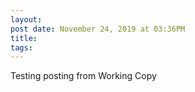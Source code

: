 ```yaml
---
layout:
post date: November 24, 2019 at 03:36PM
title:
tags:
---
```

Testing posting from Working Copy